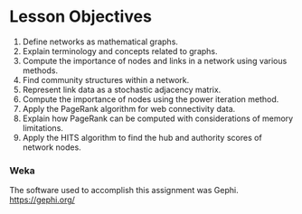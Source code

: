 # Lesson Objectives
1. Define networks as mathematical graphs.
2. Explain terminology and concepts related to graphs.
3. Compute the importance of nodes and links in a network using various methods.
4. Find community structures within a network.
5. Represent link data as a stochastic adjacency matrix.
6. Compute the importance of nodes using the power iteration method.
7. Apply the PageRank algorithm for web connectivity data.
8. Explain how PageRank can be computed with considerations of memory limitations.
9. Apply the HITS algorithm to find the hub and authority scores of network nodes.

### Weka
The software used to accomplish this assignment was Gephi.
https://gephi.org/